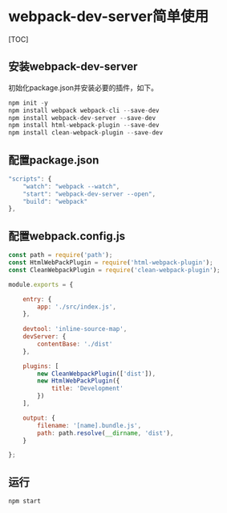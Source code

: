 # webpack-dev-server简单使用

[TOC]

## 安装webpack-dev-server

初始化package.json并安装必要的插件，如下。

```javascript
npm init -y
npm install webpack webpack-cli --save-dev
npm install webpack-dev-server --save-dev
npm install html-webpack-plugin --save-dev
npm install clean-webpack-plugin --save-dev
```



## 配置package.json

```javascript
"scripts": {
    "watch": "webpack --watch",
    "start": "webpack-dev-server --open",
    "build": "webpack"
},
```



## 配置webpack.config.js

```javascript
const path = require('path');
const HtmlWebPackPlugin = require('html-webpack-plugin');
const CleanWebpackPlugin = require('clean-webpack-plugin');

module.exports = {

    entry: {
        app: './src/index.js',
    },
    
    devtool: 'inline-source-map',
    devServer: {
        contentBase: './dist'
    },

    plugins: [
        new CleanWebpackPlugin(['dist']),
        new HtmlWebPackPlugin({
            title: 'Development'
        })
    ],

    output: {
        filename: '[name].bundle.js',
        path: path.resolve(__dirname, 'dist'),
    }

};
```

## 运行

```javascript
npm start
```



